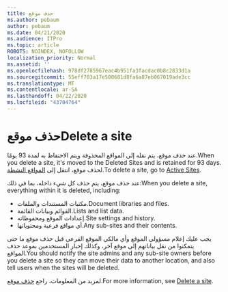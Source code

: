 ```yaml
---
title: حذف موقع
ms.author: pebaum
author: pebaum
ms.date: 04/21/2020
ms.audience: ITPro
ms.topic: article
ROBOTS: NOINDEX, NOFOLLOW
localization_priority: Normal
ms.assetid: ''
ms.openlocfilehash: 978df2785967eac4b951fa3facdac0b8c2833d1a
ms.sourcegitcommit: 55eff703a17e500681d8fa6a87eb067019ade3cc
ms.translationtype: MT
ms.contentlocale: ar-SA
ms.lasthandoff: 04/22/2020
ms.locfileid: "43704764"
---
```

# <a name="delete-a-site"></a><span data-ttu-id="28828-102">حذف موقع</span><span class="sxs-lookup"><span data-stu-id="28828-102">Delete a site</span></span>

<span data-ttu-id="28828-103">عند حذف موقع، يتم نقله إلى المواقع المحذوفة ويتم الاحتفاظ به لمدة 93 يومًا.</span><span class="sxs-lookup"><span data-stu-id="28828-103">When you delete a site, it's moved to the Deleted Sites and is retained for 93 days.</span></span> <span data-ttu-id="28828-104">لحذف موقع، انتقل إلى [المواقع النشطة](https://admin.microsoft.com/sharepoint?page=sitemanagement&modern=true).</span><span class="sxs-lookup"><span data-stu-id="28828-104">To delete a site, go to [Active Sites](https://admin.microsoft.com/sharepoint?page=sitemanagement&modern=true).</span></span> 

<span data-ttu-id="28828-105">عند حذف موقع، يتم حذف كل شيء داخله، بما في ذلك:</span><span class="sxs-lookup"><span data-stu-id="28828-105">When you delete a site, everything within it is deleted, including:</span></span>

- <span data-ttu-id="28828-106">مكتبات المستندات والملفات.</span><span class="sxs-lookup"><span data-stu-id="28828-106">Document libraries and files.</span></span>
- <span data-ttu-id="28828-107">القوائم وبيانات القائمة.</span><span class="sxs-lookup"><span data-stu-id="28828-107">Lists and list data.</span></span>
- <span data-ttu-id="28828-108">إعدادات الموقع ومحفوظاته.</span><span class="sxs-lookup"><span data-stu-id="28828-108">Site settings and history.</span></span>
- <span data-ttu-id="28828-109">أي مواقع فرعية ومحتوياتها.</span><span class="sxs-lookup"><span data-stu-id="28828-109">Any sub-sites and their contents.</span></span>

<span data-ttu-id="28828-110">يجب عليك إعلام مسؤولي الموقع وأي مالكي الموقع الفرعي قبل حذف موقع ما حتى يتمكنوا من نقل بياناتهم إلى موقع آخر، وكذلك إخبار المستخدمين بموعد حذف المواقع.</span><span class="sxs-lookup"><span data-stu-id="28828-110">You should notify the site admins and any sub-site owners before you delete a site so they can move their data to another location, and also tell users when the sites will be deleted.</span></span>

<span data-ttu-id="28828-111">لمزيد من المعلومات، راجع [حذف موقع](https://docs.microsoft.com/sharepoint/delete-site-collection).</span><span class="sxs-lookup"><span data-stu-id="28828-111">For more information, see [Delete a site](https://docs.microsoft.com/sharepoint/delete-site-collection).</span></span>
